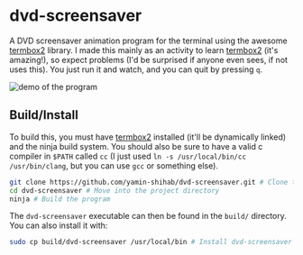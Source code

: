 # dvd-screensaver

A DVD screensaver animation program for the terminal using the awesome [termbox2](https://github.com/termbox/termbox2) library. I made this mainly as an activity to learn [termbox2](https://github.com/termbox/termbox2) (it's amazing!), so expect problems (I'd be surprised if anyone even sees, if not uses this). You just run it and watch, and you can quit by pressing `q`.

![demo of the program](demo.gif)

## Build/Install

To build this, you must have [termbox2](https://github.com/termbox/termbox2) installed (it'll be dynamically linked) and the ninja build system. You should also be sure to have a valid c compiler in `$PATH` called `cc` (I just used `ln -s /usr/local/bin/cc /usr/bin/clang`, but you can use `gcc` or something else).
```bash
git clone https://github.com/yamin-shihab/dvd-screensaver.git # Clone the project onto your computer
cd dvd-screensaver # Move into the project directory
ninja # Build the program
```
The `dvd-screensaver` executable can then be found in the `build/` directory. You can also install it with:
```bash
sudo cp build/dvd-screensaver /usr/local/bin # Install dvd-screensaver to /usr/local/bin/dvd-screensaver
```
